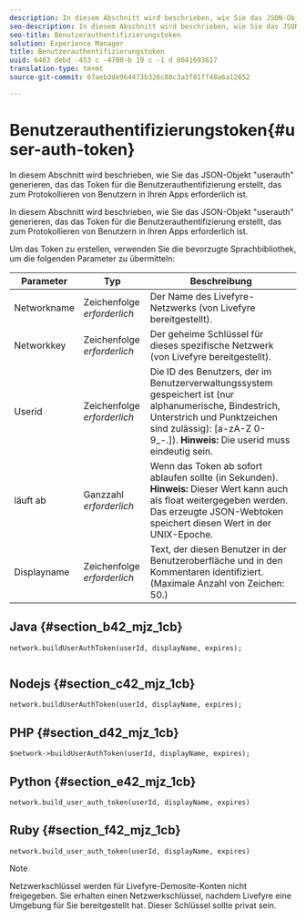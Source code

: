 ```yaml
---
description: In diesem Abschnitt wird beschrieben, wie Sie das JSON-Objekt "userauth" generieren, das das Token für die Benutzerauthentifizierung erstellt, das zum Protokollieren von Benutzern in Ihren Apps erforderlich ist.
seo-description: In diesem Abschnitt wird beschrieben, wie Sie das JSON-Objekt "userauth" generieren, das das Token für die Benutzerauthentifizierung erstellt, das zum Protokollieren von Benutzern in Ihren Apps erforderlich ist.
seo-title: Benutzerauthentifizierungstoken
solution: Experience Manager
title: Benutzerauthentifizierungstoken
uuid: 6483 debd -453 c -4780-b 19 c -1 d 8041693617
translation-type: tm+mt
source-git-commit: 67aeb3de964473b326c88c3a3f81ff48a6a12652

---
```



# Benutzerauthentifizierungstoken{#user-auth-token}

In diesem Abschnitt wird beschrieben, wie Sie das JSON-Objekt &quot;userauth&quot; generieren, das das Token für die Benutzerauthentifizierung erstellt, das zum Protokollieren von Benutzern in Ihren Apps erforderlich ist.

In diesem Abschnitt wird beschrieben, wie Sie das JSON-Objekt &quot;userauth&quot; generieren, das das Token für die Benutzerauthentifizierung erstellt, das zum Protokollieren von Benutzern in Ihren Apps erforderlich ist.

Um das Token zu erstellen, verwenden Sie die bevorzugte Sprachbibliothek, um die folgenden Parameter zu übermitteln:

| Parameter | Typ | Beschreibung |
|---|---|---|
| Networkname | Zeichenfolge *erforderlich* | Der Name des Livefyre-Netzwerks (von Livefyre bereitgestellt). |
| Networkkey | Zeichenfolge *erforderlich* | Der geheime Schlüssel für dieses spezifische Netzwerk (von Livefyre bereitgestellt). |
| Userid | Zeichenfolge *erforderlich* | Die ID des Benutzers, der im Benutzerverwaltungssystem gespeichert ist (nur alphanumerische, Bindestrich, Unterstrich und Punktzeichen sind zulässig): [a-zA-Z 0-9_-.]). **Hinweis:** Die userid muss eindeutig sein. |
| läuft ab | Ganzzahl *erforderlich* | Wenn das Token ab sofort ablaufen sollte (in Sekunden). **Hinweis:** Dieser Wert kann auch als float weitergegeben werden. Das erzeugte JSON-Webtoken speichert diesen Wert in der UNIX-Epoche. |
| Displayname | Zeichenfolge *erforderlich* | Text, der diesen Benutzer in der Benutzeroberfläche und in den Kommentaren identifiziert. (Maximale Anzahl von Zeichen: 50.) |

## Java {#section_b42_mjz_1cb}

```
network.buildUserAuthToken(userId, displayName, expires); 
 
```

## Nodejs {#section_c42_mjz_1cb}

```
network.buildUserAuthToken(userId, displayName, expires); 
```

## PHP {#section_d42_mjz_1cb}

```
$network->buildUserAuthToken(userId, displayName, expires); 
```

## Python {#section_e42_mjz_1cb}

```
network.build_user_auth_token(userId, displayName, expires) 
```

## Ruby {#section_f42_mjz_1cb}

```
network.build_user_auth_token(userId, displayName, expires) 
```

>[!NOTE]
>
>Netzwerkschlüssel werden für Livefyre-Demosite-Konten nicht freigegeben. Sie erhalten einen Netzwerkschlüssel, nachdem Livefyre eine Umgebung für Sie bereitgestellt hat. Dieser Schlüssel sollte privat sein.

